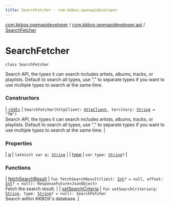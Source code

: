 ```yaml
---
title: SearchFetcher - com.kkbox.openapideveloper
---
```


[com.kkbox.openapideveloper](../../index.html) / [com.kkbox.openapideveloper.api](../index.html) / [SearchFetcher](.)

# SearchFetcher

`class SearchFetcher`

Search API, the types it can search includes artists, albums, tracks, or playlists.
Default to search all types, use "," to separate types if you want to use multiple
types to search at the same time.

### Constructors

| [&lt;init&gt;](-init-.html) | `SearchFetcher(httpClient: `[`HttpClient`](../-http-client/index.html)`, territory: `[`String`](https://kotlinlang.org/api/latest/jvm/stdlib/kotlin/-string/index.html)` = "TW")`<br>Search API, the types it can search includes artists, albums, tracks, or playlists. Default to search all types, use "," to separate types if you want to use multiple types to search at the same time. |

### Properties

| [q](q.html) | `lateinit var q: `[`String`](https://kotlinlang.org/api/latest/jvm/stdlib/kotlin/-string/index.html) |
| [type](type.html) | `var type: `[`String`](https://kotlinlang.org/api/latest/jvm/stdlib/kotlin/-string/index.html)`?` |

### Functions

| [fetchSearchResult](fetch-search-result.html) | `fun fetchSearchResult(limit: `[`Int`](https://kotlinlang.org/api/latest/jvm/stdlib/kotlin/-int/index.html)`? = null, offset: `[`Int`](https://kotlinlang.org/api/latest/jvm/stdlib/kotlin/-int/index.html)`? = null): ResponseFuture<JsonObject>`<br>Fetch the search result. |
| [setSearchCriteria](set-search-criteria.html) | `fun setSearchCriteria(q: `[`String`](https://kotlinlang.org/api/latest/jvm/stdlib/kotlin/-string/index.html)`, type: `[`String`](https://kotlinlang.org/api/latest/jvm/stdlib/kotlin/-string/index.html)`? = null): SearchFetcher`<br>Search within KKBOX's database. |

